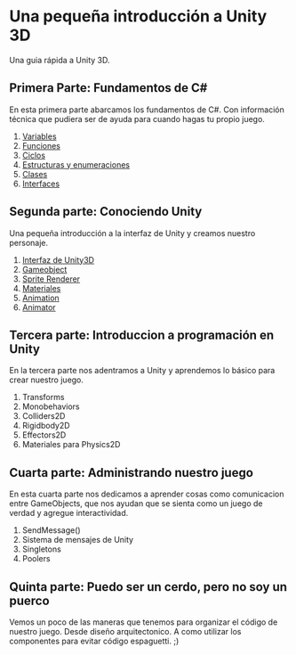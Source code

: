 # Una pequeña introducción a Unity 3D

Una guia rápida a Unity 3D. 

## Primera Parte: Fundamentos de C#  
En esta primera parte abarcamos los fundamentos de C#. Con información técnica que pudiera ser de ayuda para cuando hagas tu propio juego.
1. [Variables](./csharp/1_variables.html)
2. [Funciones](./csharp/2_funciones.html)
3. [Ciclos](./csharp/3_ciclos.html)
4. [Estructuras y enumeraciones](./csharp/4_structs_enums.html)
5. [Clases](./csharp/5_clases.html)
6. [Interfaces](./csharp/6_interfaces.html)

## Segunda parte: Conociendo Unity
Una pequeña introducción a la interfaz de Unity y creamos nuestro personaje.
1. [Interfaz de Unity3D](./conociendo/1_interfaz.html)
2. [Gameobject](./conociendo/2_gameobject.html)
3. [Sprite Renderer](./conociendo/3_spriterenderer.html)
4. [Materiales](./conociendo/4_structs_enums.html)
5. [Animation](./conociendo/5_clases.html)
6. [Animator](./conociendo/6_interfaces.html)

## Tercera parte: Introduccion a programación en Unity  
En la tercera parte nos adentramos a Unity y aprendemos lo básico para crear nuestro juego.
1. Transforms
2. Monobehaviors
3. Colliders2D
4. Rigidbody2D
5. Effectors2D
6. Materiales para Physics2D

## Cuarta parte: Administrando nuestro juego
En esta cuarta parte nos dedicamos a aprender cosas como comunicacion entre GameObjects, que nos ayudan que se sienta como un juego de verdad y agregue interactividad.
1. SendMessage\(\)
2. Sistema de mensajes de Unity
3. Singletons
4. Poolers

## Quinta parte: Puedo ser un cerdo, pero no soy un puerco
Vemos un poco de las maneras que tenemos para organizar el código de nuestro juego. Desde diseño arquitectonico. A como utilizar los componentes para evitar código espaguetti. ;\)